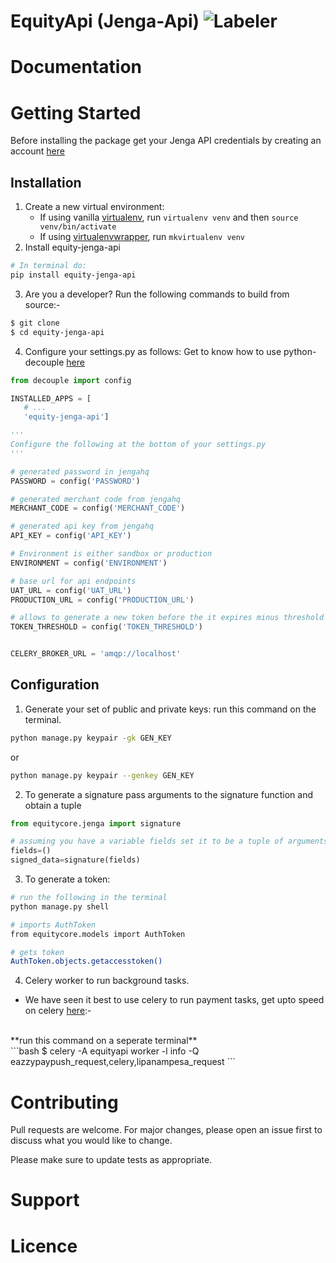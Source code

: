 # EquityApi (Jenga-Api) ![Labeler](https://github.com/justabeginner-team/EquityApi/workflows/Labeler/badge.svg)

# Documentation
# Getting Started
Before installing the package get your Jenga API credentials by creating an account [here](https://developer.jengaapi.io)
## Installation
1. Create a new virtual environment:
    - If using vanilla [virtualenv](https://virtualenv.pypa.io/en/latest/), run `virtualenv venv` and then `source venv/bin/activate`
    - If using [virtualenvwrapper](https://virtualenvwrapper.readthedocs.org/en/latest/), run `mkvirtualenv venv`
2. Install equity-jenga-api
```bash
# In terminal do:
pip install equity-jenga-api
```
3. Are you a developer? Run the following commands to build from source:-

```bash
$ git clone 
$ cd equity-jenga-api
```
4. Configure your settings.py as follows:
Get to know how to use python-decouple [here](https://simpleisbetterthancomplex.com/2015/11/26/package-of-the-week-python-decouple.html)
 ```python
from decouple import config

INSTALLED_APPS = [
    # ...
    'equity-jenga-api']

'''
Configure the following at the bottom of your settings.py
'''

# generated password in jengahq
PASSWORD = config('PASSWORD')

# generated merchant code from jengahq
MERCHANT_CODE = config('MERCHANT_CODE')

# generated api key from jengahq
API_KEY = config('API_KEY')

# Environment is either sandbox or production
ENVIRONMENT = config('ENVIRONMENT')

# base url for api endpoints
UAT_URL = config('UAT_URL')
PRODUCTION_URL = config('PRODUCTION_URL')

# allows to generate a new token before the it expires minus threshold is over
TOKEN_THRESHOLD = config('TOKEN_THRESHOLD')


CELERY_BROKER_URL = 'amqp://localhost'
```
## Configuration
1. Generate your set of public and private keys:
  run this command on the terminal.
```bash
python manage.py keypair -gk GEN_KEY  
```
or
```bash
python manage.py keypair --genkey GEN_KEY 
```
2. To generate a signature pass arguments to the signature function and obtain a tuple 
  
 ```python
from equitycore.jenga import signature

# assuming you have a variable fields set it to be a tuple of arguments to be signed in their appropriate order
fields=()
signed_data=signature(fields)
``` 
3. To generate a token:
```bash
# run the following in the terminal
python manage.py shell

# imports AuthToken
from equitycore.models import AuthToken

# gets token
AuthToken.objects.getaccesstoken()
``` 
4. Celery worker to run background tasks.
- We have seen it best to use celery to run payment tasks, get upto speed on celery [here]():-
<br />
**run this command on a seperate terminal**
<br />
```bash
$ celery -A equityapi worker -l info -Q eazzypaypush_request,celery,lipanampesa_request
```

# Contributing
Pull requests are welcome. For major changes, please open an issue first to discuss what you would like to change.

Please make sure to update tests as appropriate.

# Support

# Licence
